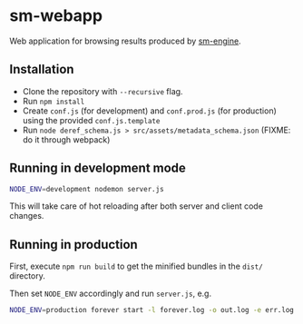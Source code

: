 # sm-webapp

Web application for browsing results produced by [sm-engine](https://github.com/metaspace2020/sm-engine).

## Installation

* Clone the repository with `--recursive` flag.
* Run `npm install`
* Create `conf.js` (for development) and `conf.prod.js` (for production) using the provided `conf.js.template`
* Run `node deref_schema.js > src/assets/metadata_schema.json` (FIXME: do it through webpack)

## Running in development mode

```bash
NODE_ENV=development nodemon server.js
```

This will take care of hot reloading after both server and client code changes.

## Running in production

First, execute `npm run build` to get the minified bundles in the `dist/` directory.

Then set `NODE_ENV` accordingly and run `server.js`, e.g.
```bash
NODE_ENV=production forever start -l forever.log -o out.log -e err.log -c "nodemon --exitcrash" server.js
```

